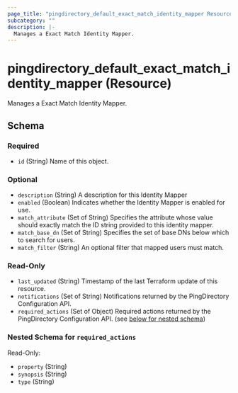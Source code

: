 ```yaml
---
page_title: "pingdirectory_default_exact_match_identity_mapper Resource - terraform-provider-pingdirectory"
subcategory: ""
description: |-
  Manages a Exact Match Identity Mapper.
---
```


# pingdirectory_default_exact_match_identity_mapper (Resource)

Manages a Exact Match Identity Mapper.



<!-- schema generated by tfplugindocs -->
## Schema

### Required

- `id` (String) Name of this object.

### Optional

- `description` (String) A description for this Identity Mapper
- `enabled` (Boolean) Indicates whether the Identity Mapper is enabled for use.
- `match_attribute` (Set of String) Specifies the attribute whose value should exactly match the ID string provided to this identity mapper.
- `match_base_dn` (Set of String) Specifies the set of base DNs below which to search for users.
- `match_filter` (String) An optional filter that mapped users must match.

### Read-Only

- `last_updated` (String) Timestamp of the last Terraform update of this resource.
- `notifications` (Set of String) Notifications returned by the PingDirectory Configuration API.
- `required_actions` (Set of Object) Required actions returned by the PingDirectory Configuration API. (see [below for nested schema](#nestedatt--required_actions))

<a id="nestedatt--required_actions"></a>
### Nested Schema for `required_actions`

Read-Only:

- `property` (String)
- `synopsis` (String)
- `type` (String)


